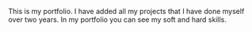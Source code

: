 This is my portfolio. I have added all my projects that I have done myself over two years. In my portfolio you can see my soft and hard skills. 
